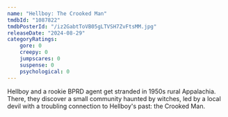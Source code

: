 ```yaml
---
name: "Hellboy: The Crooked Man"
tmdbId: "1087822"
tmdbPosterId: "/iz2GabtToVB05gLTVSH7ZvFtsMM.jpg"
releaseDate: "2024-08-29"
categoryRatings:
    gore: 0
    creepy: 0
    jumpscares: 0
    suspense: 0
    psychological: 0
---
```

Hellboy and a rookie BPRD agent get stranded in 1950s rural Appalachia. There, they discover a small community haunted by witches, led by a local devil with a troubling connection to Hellboy's past: the Crooked Man.
